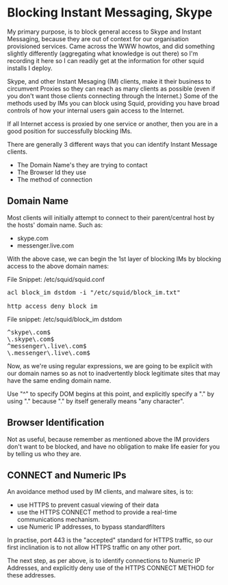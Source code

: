 # Blocking Instant Messaging, Skype

My primary purpose, is to block general access to Skype and Instant 
Messaging, because they are out of context for our organisation
provisioned services. Came across the WWW howtos, and did something slightly differently
(aggregating what knowledge is out there) so I'm recording it here
so I can readily get at the information for other squid installs
I deploy.

Skype, and other Instant Mesaging (IM) clients, make it their business
to circumvent Proxies so they can reach as many clients as possible
(even if you don't want those clients connecting through the 
Internet.) Some of the methods used by IMs you can block using
Squid, providing you have broad controls of how your internal
users gain access to the Internet.

If all Internet access is proxied by one service or another, then
you are in a good position for successfully blocking IMs.

There are generally 3 different ways that you can identify Instant
Message clients.

-	The Domain Name's they are trying to contact
-	The Browser Id they use
-	The method of connection

## Domain Name

Most clients will initially attempt to connect to their parent/central
host by the hosts' domain name. Such as:

-	skype.com
-	messenger.live.com

With the above case, we can begin the 1st layer of blocking IMs by
blocking access to the above domain names:

File Snippet: /etc/squid/squid.conf

<pre class="config-file">
acl block_im dstdom -i "/etc/squid/block_im.txt"

http_access deny block_im
</pre>

File snippet: /etc/squid/block_im dstdom

<pre class="config-file">
^skype\.com$
\.skype\.com$
^messenger\.live\.com$
\.messenger\.live\.com$
</pre>

Now, as we're using regular expressions, we are going to be explicit with
our domain names so as not to inadvertently block legitimate sites that
may have the same ending domain name.

Use "^" to specify DOM begins at this point, and explicitly specify a
"." by using "\." because "." by itself generally means "any character".

## Browser Identification

Not as useful, because remember as mentioned above the IM providers
don't want to be blocked, and have no obligation to make life easier
for you by telling us who they are.



## CONNECT and Numeric IPs

An avoidance method used by IM clients, and malware sites, is to:

-	use HTTPS to prevent casual viewing of their data
-   use the HTTPS CONNECT method to provide a real-time communications mechanism.
-	use Numeric IP addresses, to bypass standardfilters

In practise, port 443 is the "accepted" standard for HTTPS traffic,
so our first inclination is to not allow HTTPS traffic on any other
port.


The next step, as per above, is to identify connections to Numeric IP
Addresses, and explicitly deny use of the HTTPS CONNECT METHOD for these
addresses.